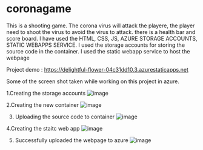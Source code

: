 # coronagame
This is a shooting game. The corona virus will attack the playere, the player need to shoot the virus to avoid the virus to attack.
there is a health bar and score board.
I have used the HTML, CSS, JS, AZURE STORAGE ACCOUNTS, STATIC WEBAPPS SERVICE.
I used the storage accounts for storing the source code in the container.
I used the static webapp service to host the webpage

Project demo : https://delightful-flower-04c31dd10.3.azurestaticapps.net

Some of the screen shot taken while working on this project in azure.

1.Creating the storage accounts
![image](https://github.com/21a35a4203/coronagame/assets/110958407/3383977d-9856-405e-a169-de91ea4908cc)

2.Creating the new container
![image](https://github.com/21a35a4203/coronagame/assets/110958407/3ce3868d-ab1a-4d73-ac5c-a217fffa269a)

3. Uploading the source code to container
![image](https://github.com/21a35a4203/coronagame/assets/110958407/7fb130d0-2d0f-49d0-948e-3b37c1cf3ee9)

4.Creating the staitc web app
![image](https://github.com/21a35a4203/coronagame/assets/110958407/8836a112-4794-4186-9a4e-dd3224da6640)

5. Successfully uploaded the webpage to azure
![image](https://github.com/21a35a4203/coronagame/assets/110958407/6bc5de74-9fad-4412-8ce3-a5264d26ec6e)

